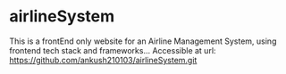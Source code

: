 # airlineSystem
This is a frontEnd only website for an Airline Management System, using frontend tech stack and frameworks...
Accessible at url:
https://github.com/ankush210103/airlineSystem.git
